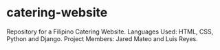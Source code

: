 # catering-website
Repository for a Filipino Catering Website.
Languages Used: HTML, CSS, Python and Django.
Project Members: Jared Mateo and Luis Reyes.
